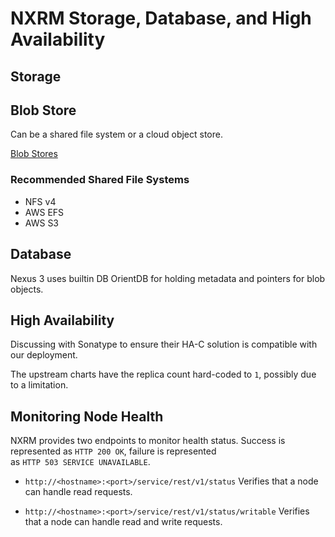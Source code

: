 # NXRM Storage, Database, and High Availability

## Storage
## Blob Store
Can be a shared file system or a cloud object store.

[Blob Stores](https://help.sonatype.com/repomanager3/high-availability/configuring-blob-stores)

### Recommended Shared File Systems
- NFS v4
- AWS EFS
- AWS S3

## Database
Nexus 3 uses builtin DB OrientDB for holding metadata and pointers for blob objects.

## High Availability
Discussing with Sonatype to ensure their HA-C solution is compatible with our deployment.

The upstream charts have the replica count hard-coded to `1`, possibly due to a limitation.

## Monitoring Node Health
NXRM provides two endpoints to monitor health status. Success is represented as `HTTP 200 OK`, failure is represented  
as `HTTP 503 SERVICE UNAVAILABLE`.

- `http://<hostname>:<port>/service/rest/v1/status`
Verifies that a node can handle read requests.

- `http://<hostname>:<port>/service/rest/v1/status/writable`
Verifies that a node can handle read and write requests.

